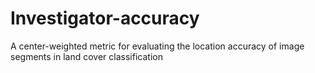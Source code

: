 # Investigator-accuracy
A center-weighted metric for evaluating the location accuracy of image segments in land cover classification
